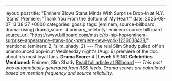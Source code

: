 ---
layout: post
title: "Eminem Blows Stans Minds With Surprise Drop-In at N.Y. ‘Stans’ Premiere: ‘Thank You From the Bottom of My Heart’"
date: 2025-08-07 13:38:37 +0000
categories: gossip
tags: [eminem, source-billboard, drama-rising]
drama_score: 4
primary_celebrity: eminem
source: billboard
source_url: "https://www.billboard.com/music/rb-hip-hop/eminem-surprise-appearance-stans-doc-premiere-new-york-1236038438/"
mentions: {eminem: 2, 'slim_shady: 2} --- The real Slim Shady pulled off an unannounced pop-in at Wednesday night's (Aug. 6) premiere of the doc about his most loyal fans. **Drama Score:** 4 | **Level:** RISING **Celebrities Mentioned:** Eminem, Slim Shady [Read full article at Billboard](https://www.billboard.com/music/rb-hip-hop/eminem-surprise-appearance-stans-doc-premiere-new-york-1236038438/) --- *This post was automatically generated from RSS feeds. Drama scores are calculated based on mention frequency and source reliability.*